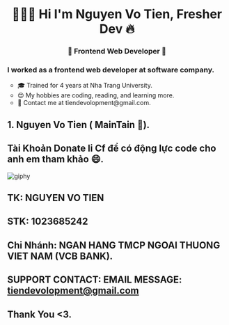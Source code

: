 <div align="center"> 
<h1> 👨🏻‍💻 Hi I'm Nguyen Vo Tien, Fresher Dev 🔥</h1>
<h3> 🤖 Frontend Web Developer 🤖</h3>
</div>
<div >
<h3>I worked as a frontend web developer at software company.</h3>
<ul style="list-style-type:circle">
    <li>🎓 Trained for 4 years at Nha Trang University.</li>
    <li>😍 My hobbies are coding, reading, and learning more.</li>
    <li>💌 Contact me at tiendevolopment@gmail.com.</li>
</ul>

</div>

## 1. Nguyen Vo Tien ( MainTain 🚩).

## Tài Khoản Donate li Cf để có động lực code cho anh em tham khảo 😄.

![giphy](https://3.bp.blogspot.com/-SzGvXn2sTmw/V6k-90GH3ZI/AAAAAAAAIsk/Q678Pil-0kITLPa3fD--JkNdnJVKi_BygCLcB/s1600/cf10-fbc08%2B%25281%2529.gif)

## TK: NGUYEN VO TIEN

## STK: 1023685242

## Chi Nhánh: NGAN HANG TMCP NGOAI THUONG VIET NAM (VCB BANK).

## SUPPORT CONTACT: EMAIL MESSAGE: tiendevolopment@gmail.com

## Thank You <3.
